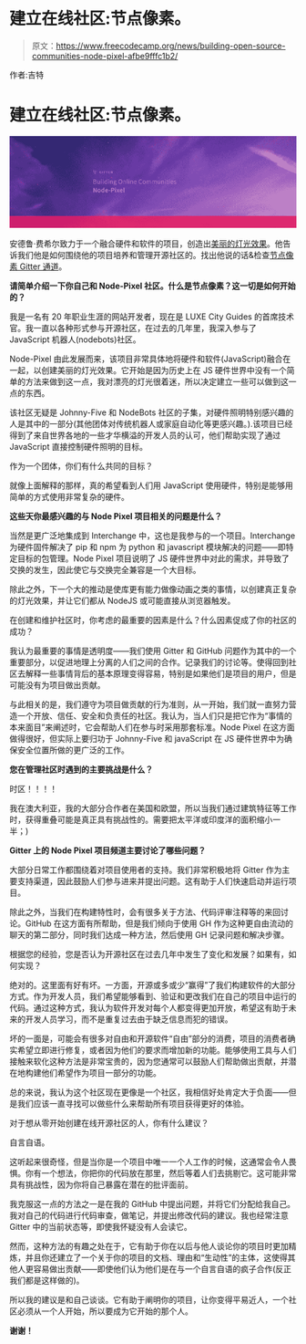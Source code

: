 # 建立在线社区:节点像素。

> 原文：<https://www.freecodecamp.org/news/building-open-source-communities-node-pixel-afbe9fffc1b2/>

作者:吉特

# 建立在线社区:节点像素。

![8xg2E5zFrS0ZsAHbNeKfBbClazUeG3dkp6gk](img/30f06057b411a73207174efca854c2f0.png)

安德鲁·费希尔致力于一个融合硬件和软件的项目，创造出[美丽的灯光效果](https://www.youtube.com/watch?v=zTSMjTP_CEs)。他告诉我们他是如何围绕他的项目培养和管理开源社区的。找出他说的话&检查[节点像素 Gitter 通道](https://gitter.im/ajfisher/node-pixel)。

**请简单介绍一下你自己和 Node-Pixel 社区。什么是节点像素？这一切是如何开始的？**

我是一名有 20 年职业生涯的网站开发者，现在是 LUXE City Guides 的首席技术官。我一直以各种形式参与开源社区，在过去的几年里，我深入参与了 JavaScript 机器人(nodebots)社区。

Node-Pixel 由此发展而来，该项目非常具体地将硬件和软件(JavaScript)融合在一起，以创建美丽的灯光效果。它开始是因为历史上在 JS 硬件世界中没有一个简单的方法来做到这一点，我对漂亮的灯光很着迷，所以决定建立一些可以做到这一点的东西。

该社区无疑是 Johnny-Five 和 NodeBots 社区的子集，对硬件照明特别感兴趣的人是其中的一部分(其他团体对传统机器人或家庭自动化等更感兴趣。).该项目已经得到了来自世界各地的一些才华横溢的开发人员的认可，他们帮助实现了通过 JavaScript 直接控制硬件照明的目标。

作为一个团体，你们有什么共同的目标？

就像上面解释的那样，真的希望看到人们用 JavaScript 使用硬件，特别是能够用简单的方式使用非常复杂的硬件。

**这些天你最感兴趣的与 Node Pixel 项目相关的问题是什么？**

当然是更广泛地集成到 Interchange 中，这也是我参与的一个项目。Interchange 为硬件固件解决了 pip 和 npm 为 python 和 javascript 模块解决的问题——即特定目标的包管理。Node Pixel 项目说明了 JS 硬件世界中对此的需求，并导致了交换的发生，因此使它与交换完全兼容是一个大目标。

除此之外，下一个大的推动是使库更有能力做像动画之类的事情，以创建真正复杂的灯光效果，并让它们都从 NodeJS 或可能直接从浏览器触发。

在创建和维护社区时，你考虑的最重要的因素是什么？什么因素促成了你的社区的成功？

我认为最重要的事情是透明度——我们使用 Gitter 和 GitHub 问题作为其中的一个重要部分，以促进地理上分离的人们之间的合作。记录我们的讨论等。使得回到社区去解释一些事情背后的基本原理变得容易，特别是如果他们是项目的用户，但是可能没有为项目做出贡献。

与此相关的是，我们遵守为项目做贡献的行为准则，从一开始，我们就一直努力营造一个开放、信任、安全和负责任的社区。我认为，当人们只是把它作为“事情的本来面目”来阐述时，它会帮助人们在参与时采用那套标准。Node Pixel 在这方面做得很好，但实际上要归功于 Johnny-Five 和 javaScript 在 JS 硬件世界中为确保安全位置所做的更广泛的工作。

**您在管理社区时遇到的主要挑战是什么？**

时区！！！！

我在澳大利亚，我的大部分合作者在美国和欧盟，所以当我们通过建筑特征等工作时，获得重叠可能是真正具有挑战性的。需要把太平洋或印度洋的面积缩小一半；)

**Gitter 上的 Node Pixel 项目频道主要讨论了哪些问题？**

大部分日常工作都围绕着对项目使用者的支持。我们非常积极地将 Gitter 作为主要支持渠道，因此鼓励人们参与进来并提出问题。这有助于人们快速启动并运行项目。

除此之外，当我们在构建特性时，会有很多关于方法、代码评审注释等的来回讨论。GitHub 在这方面有所帮助，但是我们倾向于使用 GH 作为这种更自由流动的聊天的第二部分，同时我们达成一种方法，然后使用 GH 记录问题和解决步骤。

根据您的经验，您是否认为开源社区在过去几年中发生了变化和发展？如果有，如何实现？

绝对的。这里面有好有坏。一方面，开源或多或少“赢得”了我们构建软件的大部分方式。作为开发人员，我们希望能够看到、验证和更改我们在自己的项目中运行的代码。通过这种方式，我认为软件开发对每个人都变得更加开放，希望这有助于未来的开发人员学习，而不是重复过去由于缺乏信息而犯的错误。

坏的一面是，可能会有很多对自由和开源软件“自由”部分的消费，项目的消费者确实希望立即进行修复，或者因为他们的要求而增加新的功能。能够使用工具与人们接触来软化这种方法是非常宝贵的，因为您通常可以鼓励人们帮助做出贡献，并潜在地构建他们希望作为项目一部分的功能。

总的来说，我认为这个社区现在更像是一个社区，我相信好处肯定大于负面——但是我们应该一直寻找可以做些什么来帮助所有项目获得更好的体验。

对于想从零开始创建在线开源社区的人，你有什么建议？

自言自语。

这听起来很奇怪，但是当你是一个项目中唯一一个人工作的时候，这通常会令人畏惧。你有一个想法，你把你的代码放在那里，然后等着人们去挑剔它。这可能非常具有挑战性，因为你将自己暴露在潜在的批评面前。

我克服这一点的方法之一是在我的 GitHub 中提出问题，并将它们分配给我自己。我对自己的代码进行代码审查，做笔记，并提出修改代码的建议。我也经常注意 Gitter 中的当前状态等，即使我怀疑没有人会读它。

然而，这种方法的有趣之处在于，它有助于你在以后与他人谈论你的项目时更加精炼，并且你还建立了一个关于你的项目的文档、理由和“生动性”的主体，这使得其他人更容易做出贡献——即使他们认为他们是在与一个自言自语的疯子合作(反正我们都是这样做的)。

所以我的建议是和自己谈谈。它有助于阐明你的项目，让你变得平易近人，一个社区必须从一个人开始，所以要成为它开始的那个人。

**谢谢！**